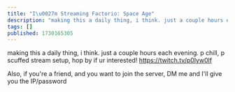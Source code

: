 ```yaml
---
title: "I\u0027m Streaming Factorio: Space Age"
description: "making this a daily thing, i think. just a couple hours each evening. p chill, p scuffed stream setup, hop by if ur interested! \u003chttps://..."
tags: []
published: 1730165305
---
```


making this a daily thing, i think. just a couple hours each evening. p chill, p scuffed stream setup, hop by if ur interested! <https://twitch.tv/p0lyw0lf>

Also, if you're a friend, and you want to join the server, DM me and I'll give you the IP/password